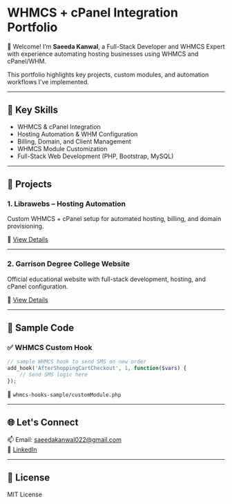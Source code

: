 # WHMCS + cPanel Integration Portfolio

👋 Welcome! I’m **Saeeda Kanwal**, a Full-Stack Developer and WHMCS Expert with experience automating hosting businesses using WHMCS and cPanel/WHM.

This portfolio highlights key projects, custom modules, and automation workflows I’ve implemented.

---

## 🔧 Key Skills
- WHMCS & cPanel Integration
- Hosting Automation & WHM Configuration
- Billing, Domain, and Client Management
- WHMCS Module Customization
- Full-Stack Web Development (PHP, Bootstrap, MySQL)

---

## 📌 Projects

### 1. Librawebs – Hosting Automation
Custom WHMCS + cPanel setup for automated hosting, billing, and domain provisioning.

📄 [View Details](project-librawebs.md)

---

### 2. Garrison Degree College Website
Official educational website with full-stack development, hosting, and cPanel configuration.

📄 [View Details](project-gdc-website.md)

---

## 🧩 Sample Code

### ✅ WHMCS Custom Hook
```php
// sample WHMCS hook to send SMS on new order
add_hook('AfterShoppingCartCheckout', 1, function($vars) {
    // Send SMS logic here
});
```

📂 `whmcs-hooks-sample/customModule.php`

---

## 🌐 Let's Connect
📫 Email: saeedakanwal022@gmail.com  
🔗 [LinkedIn](https://www.linkedin.com/in/saeeda-kanwal)

---

## 📜 License
MIT License
